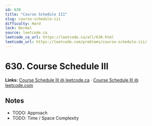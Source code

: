 ```yaml
--- 
id: 630
title: "Course Schedule III"
slug: course-schedule-iii
difficulty: Hard
lock: Normal
source: leetcode.ca
leetcode_ca_url: https://leetcode.ca/all/630.html
leetcode_url: https://leetcode.com/problems/course-schedule-iii/
---
```


# 630. Course Schedule III

**Links:** [Course Schedule III @ leetcode.ca](https://leetcode.ca/all/630.html) · [Course Schedule III @ leetcode.com](https://leetcode.com/problems/course-schedule-iii/)

## Notes
- TODO: Approach
- TODO: Time / Space Complexity
